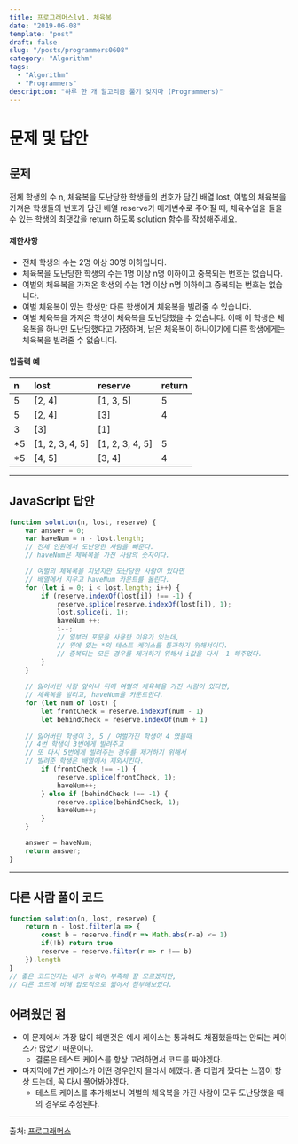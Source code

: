 ```yaml
---
title: 프로그래머스lv1. 체육복
date: "2019-06-08"
template: "post"
draft: false
slug: "/posts/programmers0608"
category: "Algorithm"
tags:
  - "Algorithm"
  - "Programmers"
description: "하루 한 개 알고리즘 풀기 잊지마 (Programmers)"
---
```

# 문제 및 답안 

## 문제
전체 학생의 수 n, 체육복을 도난당한 학생들의 번호가 담긴 배열 lost, 여벌의 체육복을 가져온 학생들의 번호가 담긴 배열 reserve가 매개변수로 주어질 때, 체육수업을 들을 수 있는 학생의 최댓값을 return 하도록 solution 함수를 작성해주세요.

#### 제한사항

- 전체 학생의 수는 2명 이상 30명 이하입니다.
- 체육복을 도난당한 학생의 수는 1명 이상 n명 이하이고 중복되는 번호는 없습니다.
- 여벌의 체육복을 가져온 학생의 수는 1명 이상 n명 이하이고 중복되는 번호는 없습니다.
- 여벌 체육복이 있는 학생만 다른 학생에게 체육복을 빌려줄 수 있습니다.
- 여벌 체육복을 가져온 학생이 체육복을 도난당했을 수 있습니다. 이때 이 학생은 체육복을 하나만 도난당했다고 가정하며, 남은 체육복이 하나이기에 다른 학생에게는 체육복을 빌려줄 수 없습니다.

#### 입출력 예

| n    | lost            | reserve         | return |
| :--- | :-------------- | :-------------- | :----- |
| 5    | [2, 4]          | [1, 3, 5]       | 5      |
| 5    | [2, 4]          | [3]             | 4      |
| 3    | [3]             | [1]             |        |
| *5   | [1, 2, 3, 4, 5] | [1, 2, 3, 4, 5] | 5      |
| *5   | [4, 5]          | [3, 4]          | 4      |

---

## JavaScript 답안

``` js
function solution(n, lost, reserve) {
    var answer = 0;
    var haveNum = n - lost.length; 
  	// 전체 인원에서 도난당한 사람을 빼준다.
  	// haveNum은 체육복을 가진 사람의 숫자이다.

  	// 여벌의 체육복을 지녔지만 도난당한 사람이 있다면 
  	// 배열에서 지우고 haveNum 카운트를 올린다.
    for (let i = 0; i < lost.length; i++) {
        if (reserve.indexOf(lost[i]) !== -1) {
            reserve.splice(reserve.indexOf(lost[i]), 1);
            lost.splice(i, 1);
            haveNum ++;
            i--;				
          	// 일부러 포문을 사용한 이유가 있는데,
          	// 위에 있는 *의 테스트 케이스를 통과하기 위해서이다.
          	// 중복되는 모든 경우를 제거하기 위해서 i값을 다시 -1 해주었다.
        }
    }
	
  	// 잃어버린 사람 앞이나 뒤에 여벌의 체육복을 가진 사람이 있다면,
  	// 체육복을 빌리고, haveNum을 카운트한다.
    for (let num of lost) {
        let frontCheck = reserve.indexOf(num - 1)
        let behindCheck = reserve.indexOf(num + 1)
		
    // 잃어버린 학생이 3, 5 / 여벌가진 학생이 4 였을때
    // 4번 학생이 3번에게 빌려주고 
    // 또 다시 5번에게 빌려주는 경우를 제거하기 위해서
    // 빌려준 학생은 배열에서 제외시킨다.
        if (frontCheck !== -1) {
            reserve.splice(frontCheck, 1);
            haveNum++;
        } else if (behindCheck !== -1) {
            reserve.splice(behindCheck, 1);
            haveNum++;
        }
    }

    answer = haveNum;
    return answer;
}
```
---

## 다른 사람 풀이 코드

``` js
function solution(n, lost, reserve) {      
    return n - lost.filter(a => {
        const b = reserve.find(r => Math.abs(r-a) <= 1)
        if(!b) return true
        reserve = reserve.filter(r => r !== b)
    }).length
}
// 좋은 코드인지는 내가 능력이 부족해 잘 모르겠지만, 
// 다른 코드에 비해 압도적으로 짧아서 첨부해보았다.
```



## 어려웠던 점

- 이 문제에서 가장 많이 헤맨것은 예시 케이스는 통과해도 채점했을때는 안되는 케이스가 많았기 때문이다.
  - 결론은 테스트 케이스를 항상 고려하면서 코드를 짜야겠다.
- 마지막에 7번 케이스가 어떤 경우인지 몰라서 헤맸다. 좀 더럽게 짰다는 느낌이 항상 드는데, 꼭 다시 풀어봐야겠다. 
  - 테스트 케이스를 추가해보니 여벌의 체육복을 가진 사람이 모두 도난당했을 때의 경우로 추정된다.

---
출처: [프로그래머스](https://programmers.co.kr/learn/courses/30/lessons/42862)



